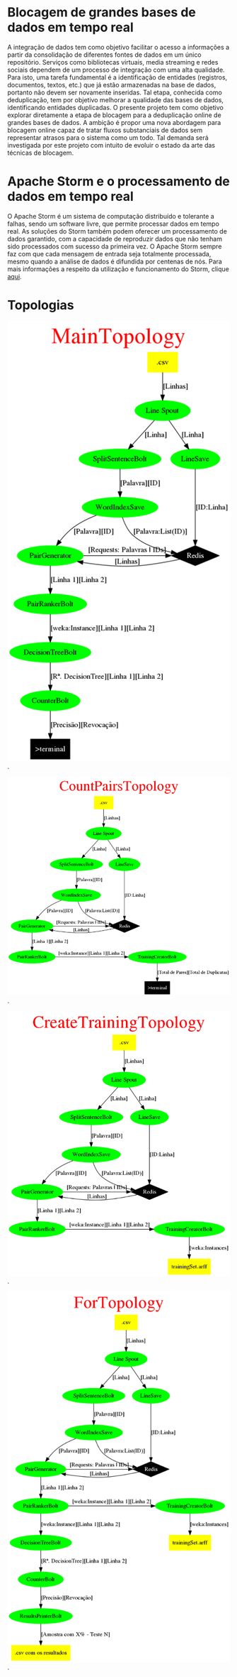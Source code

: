 # Blocagem de grandes bases de dados em tempo real

A integração de dados tem como objetivo facilitar o acesso a informações a partir da consolidação de diferentes fontes de dados em um único repositório. Serviços como bibliotecas virtuais, media streaming e redes sociais dependem de um processo de integração com uma alta qualidade. Para isto, uma tarefa fundamental é a identificação de entidades (registros, documentos, textos, etc.) que já estão armazenadas na base de dados, portanto não devem ser novamente inseridas. Tal etapa, conhecida como deduplicação, tem por objetivo melhorar a qualidade das bases de dados, identificando entidades duplicadas. O presente projeto tem como objetivo explorar diretamente a etapa de blocagem para a deduplicação online de grandes bases de dados. A ambição é propor uma nova abordagem para blocagem online capaz de tratar fluxos substanciais de dados sem representar atrasos para o sistema como um todo. Tal demanda será investigada por este projeto com intuito de evoluir o estado da arte das técnicas de blocagem.

# Apache Storm e o processamento de dados em tempo real

O Apache Storm é um sistema de computação distribuído e tolerante a falhas, sendo um software livre, que permite processar dados em tempo real. As soluções do Storm também podem oferecer um processamento de dados garantido, com a capacidade de reproduzir dados que não tenham sido processados com sucesso da primeira vez. O Apache Storm sempre faz com que cada mensagem de entrada seja totalmente processada, mesmo quando a análise de dados é difundida por centenas de nós.
Para mais informações a respeito da utilização e funcionamento do Storm, clique [aqui](http://storm.apache.org/).

# Topologias

![aqui](./info/MainTopology.png).

![aqui](./info/CountPairsTopology.png).

![aqui](./info/CreateTrainingTopology.png).

![aqui](./info/ForTopology.png).
